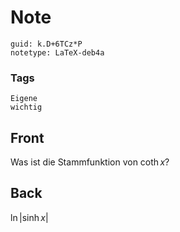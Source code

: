 # Note
```
guid: k.D+6TCz*P
notetype: LaTeX-deb4a
```

### Tags
```
Eigene
wichtig
```

## Front
Was ist die Stammfunktion von $\operatorname{coth} x$?

## Back
$\ln |\sinh x|$
